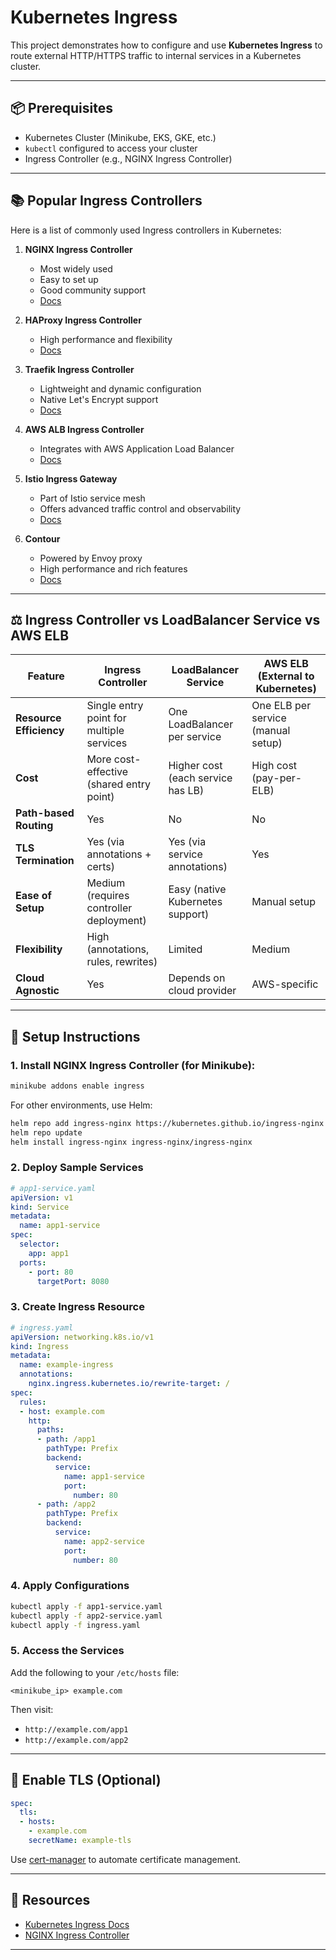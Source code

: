 # Kubernetes Ingress

This project demonstrates how to configure and use **Kubernetes Ingress** to route external HTTP/HTTPS traffic to internal services in a Kubernetes cluster.

---

## 📦 Prerequisites

* Kubernetes Cluster (Minikube, EKS, GKE, etc.)
* `kubectl` configured to access your cluster
* Ingress Controller (e.g., NGINX Ingress Controller)

---

## 📚 Popular Ingress Controllers

Here is a list of commonly used Ingress controllers in Kubernetes:

1. **NGINX Ingress Controller**

   * Most widely used
   * Easy to set up
   * Good community support
   * [Docs](https://kubernetes.github.io/ingress-nginx/)

2. **HAProxy Ingress Controller**

   * High performance and flexibility
   * [Docs](https://haproxy-ingress.github.io/)

3. **Traefik Ingress Controller**

   * Lightweight and dynamic configuration
   * Native Let's Encrypt support
   * [Docs](https://doc.traefik.io/traefik/)

4. **AWS ALB Ingress Controller**

   * Integrates with AWS Application Load Balancer
   * [Docs](https://kubernetes-sigs.github.io/aws-load-balancer-controller/)

5. **Istio Ingress Gateway**

   * Part of Istio service mesh
   * Offers advanced traffic control and observability
   * [Docs](https://istio.io/latest/docs/tasks/traffic-management/ingress/ingress-control/)

6. **Contour**

   * Powered by Envoy proxy
   * High performance and rich features
   * [Docs](https://projectcontour.io/)

---

## ⚖️ Ingress Controller vs LoadBalancer Service vs AWS ELB

| Feature                 | Ingress Controller                       | LoadBalancer Service              | AWS ELB (External to Kubernetes)   |
| ----------------------- | ---------------------------------------- | --------------------------------- | ---------------------------------- |
| **Resource Efficiency** | Single entry point for multiple services | One LoadBalancer per service      | One ELB per service (manual setup) |
| **Cost**                | More cost-effective (shared entry point) | Higher cost (each service has LB) | High cost (pay-per-ELB)            |
| **Path-based Routing**  | Yes                                      | No                                | No                                 |
| **TLS Termination**     | Yes (via annotations + certs)            | Yes (via service annotations)     | Yes                                |
| **Ease of Setup**       | Medium (requires controller deployment)  | Easy (native Kubernetes support)  | Manual setup                       |
| **Flexibility**         | High (annotations, rules, rewrites)      | Limited                           | Medium                             |
| **Cloud Agnostic**      | Yes                                      | Depends on cloud provider         | AWS-specific                       |

---

## 🚀 Setup Instructions

### 1. Install NGINX Ingress Controller (for Minikube):

```bash
minikube addons enable ingress
```

For other environments, use Helm:

```bash
helm repo add ingress-nginx https://kubernetes.github.io/ingress-nginx
helm repo update
helm install ingress-nginx ingress-nginx/ingress-nginx
```

### 2. Deploy Sample Services

```yaml
# app1-service.yaml
apiVersion: v1
kind: Service
metadata:
  name: app1-service
spec:
  selector:
    app: app1
  ports:
    - port: 80
      targetPort: 8080
```

### 3. Create Ingress Resource

```yaml
# ingress.yaml
apiVersion: networking.k8s.io/v1
kind: Ingress
metadata:
  name: example-ingress
  annotations:
    nginx.ingress.kubernetes.io/rewrite-target: /
spec:
  rules:
  - host: example.com
    http:
      paths:
      - path: /app1
        pathType: Prefix
        backend:
          service:
            name: app1-service
            port:
              number: 80
      - path: /app2
        pathType: Prefix
        backend:
          service:
            name: app2-service
            port:
              number: 80
```

### 4. Apply Configurations

```bash
kubectl apply -f app1-service.yaml
kubectl apply -f app2-service.yaml
kubectl apply -f ingress.yaml
```

### 5. Access the Services

Add the following to your `/etc/hosts` file:

```
<minikube_ip> example.com
```

Then visit:

* `http://example.com/app1`
* `http://example.com/app2`

---

## 🔐 Enable TLS (Optional)

```yaml
spec:
  tls:
  - hosts:
    - example.com
    secretName: example-tls
```

Use [cert-manager](https://cert-manager.io/docs/) to automate certificate management.

---

## 📘 Resources

* [Kubernetes Ingress Docs](https://kubernetes.io/docs/concepts/services-networking/ingress/)
* [NGINX Ingress Controller](https://kubernetes.github.io/ingress-nginx/)

---
